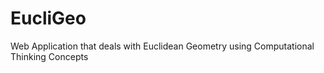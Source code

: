 # EucliGeo
Web Application that deals with Euclidean Geometry using Computational Thinking Concepts
